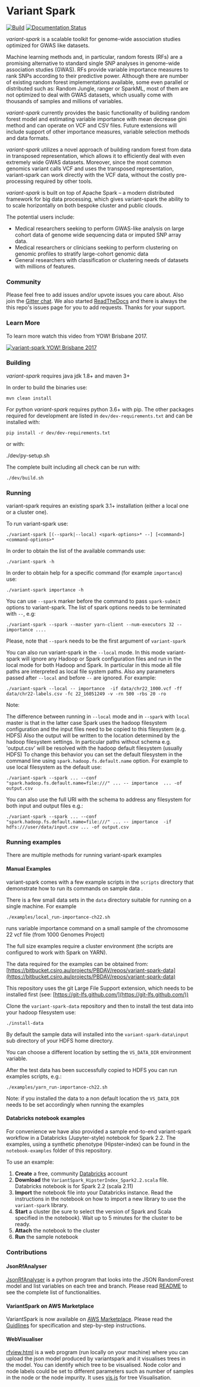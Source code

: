 # Variant Spark

[![Build](https://github.com/aehrc/VariantSpark/workflows/Java%20and%20Python%20CI%20with%20Maven/badge.svg)](https://github.com/aehrc/VariantSpark/actions?query=workflow%3CI)
[![Documentation Status](https://readthedocs.org/projects/variantspark/badge/?version=latest)](http://variantspark.readthedocs.io/en/latest/?badge=latest)

_variant-spark_ is a scalable toolkit for genome-wide association studies optimized for GWAS like datasets.

Machine learning methods and, in particular, random forests (RFs) are a promising alternative to standard single SNP analyses in genome-wide association studies (GWAS). RFs provide variable importance measures to rank SNPs according to their predictive power.
Although there are number of existing random forest implementations available, some even parallel or distributed such as: Random Jungle, ranger or SparkML, most of them are not optimized to deal with GWAS datasets, which usually come with thousands of samples and millions of variables.

_variant-spark_ currently provides the basic functionality of building random forest model and estimating variable importance with mean decrease gini method and can operate on VCF and CSV files. Future extensions will include support of other importance measures, variable selection methods and data formats.

_variant-spark_ utilizes a novel approach of building random forest from data in transposed representation, which allows it to efficiently deal with even extremely wide GWAS datasets. Moreover, since the most common genomics variant calls VCF and uses the transposed representation, variant-spark can work directly with the VCF data, without the costly pre-processing required by other tools.

_variant-spark_ is built on top of Apache Spark – a modern distributed framework for big data processing, which gives variant-spark the ability to to scale horizontally on both bespoke cluster and public clouds.

The potential users include:

- Medical researchers seeking to perform GWAS-like analysis on large cohort data of genome wide sequencing data or imputed SNP array data.
- Medical researchers or clinicians seeking to perform clustering on genomic profiles to stratify large-cohort genomic data
- General researchers with classification or clustering needs of datasets with millions of features.

### Community

Please feel free to add issues and/or upvote issues you care about. Also join the [Gitter chat](https://gitter.im/VariantSpark/Lobby).
We also started [ReadTheDocs](https://variantspark.readthedocs.io/en/latest/) and there is always the this repo's issues page for you to add requests. Thanks for your support.

### Learn More

To learn more watch this video from YOW! Brisbane 2017.

[![variant-spark YOW! Brisbane 2017](/images/YOW__Conference_2017_Lynn_Langit___Denis_Bauer_-_Cloud_Data_Pipelines_-_YouTube.png?raw=true)](https://www.youtube.com/watch?v=0nw5nQ5T27E)

### Building

_variant-spark_ requires java jdk 1.8+ and maven 3+

In order to build the binaries use:

    mvn clean install

For python _variant-spark_ requires python 3.6+ with pip.
The other packages required for development are listed in `dev/dev-requirements.txt` and can be installed with:

    pip install -r dev/dev-requirements.txt

or with:

./dev/py-setup.sh

The complete built including all check can be run with:

    ./dev/build.sh

### Running

variant-spark requires an existing spark 3.1+ installation (either a local one or a cluster one).

To run variant-spark use:

    ./variant-spark [(--spark|--local) <spark-options>* --] [<command>] <command-options>*

In order to obtain the list of the available commands use:

    ./variant-spark -h

In order to obtain help for a specific command (for example `importance`) use:

    ./variant-spark importance -h

You can use `--spark` marker before the command to pass `spark-submit` options to variant-spark. The list of spark options needs to be terminated with `--`, e.g:

    ./variant-spark --spark --master yarn-client --num-executors 32 -- importance ....

Please, note that `--spark` needs to be the first argument of `variant-spark`

You can also run variant-spark in the `--local` mode. In this mode variant-spark will ignore any Hadoop or Spark configuration files and run in the local mode for both Hadoop and Spark. In particular in this mode all file paths are interpreted as local file system paths. Also any parameters passed after `--local` and before `--` are ignored. For example:

    ./variant-spark --local -- importance  -if data/chr22_1000.vcf -ff data/chr22-labels.csv -fc 22_16051249 -v -rn 500 -rbs 20 -ro

Note:

The difference between running in `--local` mode and in `--spark` with `local` master is that in the latter case Spark uses the hadoop filesystem configuration and the input files need to be copied to this filesystem (e.g. HDFS)
Also the output will be written to the location determined by the hadoop filesystem settings. In particular paths without schema e.g. 'output.csv' will be resolved with the hadoop default filesystem (usually HDFS)
To change this behavior you can set the default filesystem in the command line using `spark.hadoop.fs.default.name` option. For example to use local filesystem as the default use:

    ./variant-spark --spark ... --conf "spark.hadoop.fs.default.name=file:///" ... -- importance  ... -of output.csv

You can also use the full URI with the schema to address any filesystem for both input and output files e.g.:

    ./variant-spark --spark ... --conf "spark.hadoop.fs.default.name=file:///" ... -- importance  -if hdfs:///user/data/input.csv ... -of output.csv

### Running examples

There are multiple methods for running variant-spark examples

#### Manual Examples

variant-spark comes with a few example scripts in the `scripts` directory that demonstrate how to run its commands on sample data .

There is a few small data sets in the `data` directory suitable for running on a single machine. For example

    ./examples/local_run-importance-ch22.sh

runs variable importance command on a small sample of the chromosome 22 vcf file (from 1000 Genomes Project)

The full size examples require a cluster environment (the scripts are configured to work with Spark on YARN).

The data required for the examples can be obtained from: [https://bitbucket.csiro.au/projects/PBDAV/repos/variant-spark-data](https://bitbucket.csiro.au/projects/PBDAV/repos/variant-spark-data)

This repository uses the git Large File Support extension, which needs to be installed first (see: [https://git-lfs.github.com/](https://git-lfs.github.com/))

Clone the `variant-spark-data` repository and then to install the test data into your hadoop filesystem use:

    ./install-data

By default the sample data will installed into the `variant-spark-data\input` sub directory of your HDFS home directory.

You can choose a different location by setting the `VS_DATA_DIR` environment variable.

After the test data has been successfully copied to HDFS you can run examples scripts, e.g.:

    ./examples/yarn_run-importance-ch22.sh

Note: if you installed the data to a non default location the `VS_DATA_DIR` needs to be set accordingly when running the examples

#### Databricks notebook examples

For convenience we have also provided a sample end-to-end variant-spark workflow
in a Databricks (Jupyter-style) notebook for Spark 2.2. The examples, using a synthetic phenotype (Hipster-index)
can be found in the `notebook-examples` folder of this repository.

To use an example:

1. **Create** a free, community [Databricks](https://databricks.com/) account
2. **Download** the `VariantSpark_HipsterIndex_Spark2.2.scala` file. Databricks notebook is for Spark 2.2 (scala 2.11)
3. **Import** the notebook file into your Databricks instance. Read the instructions in the notebook on how to import a new library to use the `variant-spark` library.
4. **Start** a cluster (be sure to select the version of Spark and Scala specified in the notebook). Wait up to 5 minutes for the cluster to be ready.
5. **Attach** the notebook to the cluster
6. **Run** the sample notebook

### Contributions

#### JsonRfAnalyser

[JsonRfAnalyser](contributions/JsonRfAnalyser) is a python program that looks into the JSON RandomForest model and list variables on each tree and branch. Please read [README](contributions/JsonRfAnalyser/README.md) to see the complete list of functionalities.

#### VariantSpark on AWS Marketplace

VariantSpark is now available on [AWS Marketplace](https://aws.amazon.com/marketplace/pp/AEHRC-VariantSpark-Notebook/B07YVND4TD). Please read the [Guidlines](contributions/AwsMarketplace/README.md) for specification and step-by-step instructions.

#### WebVisualiser

[rfview.html](contributions/WebVisualiser/rfview.html) is a web program (run locally on your machine) where you can upload the json model produced by variantspark and it visualises trees in the model. You can identify which tree to be visualised. Node color and node labels could be set to different parameters such as number of samples in the node or the node impurity. It uses [vis.js](https://visjs.org/) for tree Visualisation.
